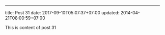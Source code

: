 ---
title: Post 31
date: 2017-09-10T05:07:37+07:00
updated: 2014-04-21T08:00:59+07:00

This is content of post 31